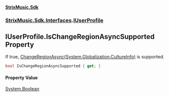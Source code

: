 #### [StrixMusic.Sdk](./index.md 'index')
### [StrixMusic.Sdk.Interfaces](./StrixMusic-Sdk-Interfaces.md 'StrixMusic.Sdk.Interfaces').[IUserProfile](./StrixMusic-Sdk-Interfaces-IUserProfile.md 'StrixMusic.Sdk.Interfaces.IUserProfile')
## IUserProfile.IsChangeRegionAsyncSupported Property
If true, [ChangeRegionAsync(System.Globalization.CultureInfo)](./StrixMusic-Sdk-Interfaces-IUserProfile-ChangeRegionAsync(System-Globalization-CultureInfo).md 'StrixMusic.Sdk.Interfaces.IUserProfile.ChangeRegionAsync(System.Globalization.CultureInfo)') is supported.  
```csharp
bool IsChangeRegionAsyncSupported { get; }
```
#### Property Value
[System.Boolean](https://docs.microsoft.com/en-us/dotnet/api/System.Boolean 'System.Boolean')  
